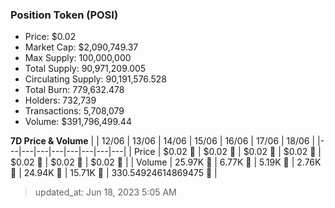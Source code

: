 
  ### Position Token (POSI)
  - Price: $0.02
  - Market Cap: $2,090,749.37
  - Max Supply: 100,000,000
  - Total Supply: 90,971,209.005
  - Circulating Supply: 90,191,576.528
  - Total Burn: 779,632.478
  - Holders: 732,739
  - Transactions: 5,708,079
  - Volume: $391,796,499.44

  **7D Price & Volume**
  | | 12&#x2F;06 | 13&#x2F;06 | 14&#x2F;06 | 15&#x2F;06 | 16&#x2F;06 | 17&#x2F;06 | 18&#x2F;06 |
  |---|---|---|---|---|---|---|---|
  | Price | $0.02 🔻 | $0.02 🚀 | $0.02 🚀 | $0.02 🔻 | $0.02 🚀 | $0.02 🚀 | $0.02 🔻 |
  | Volume | 25.97K 🚀 | 6.77K 🔻 | 5.19K 🔻 | 2.76K 🔻 | 24.94K 🚀 | 15.71K 🔻 | 330.54924614869475 🔻 |

  > updated_at: Jun 18, 2023 5:05 AM
